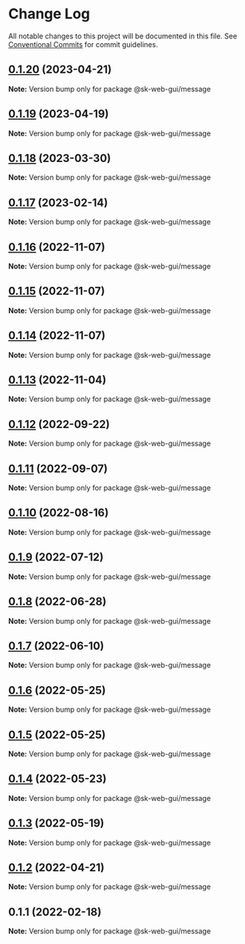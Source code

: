 # Change Log

All notable changes to this project will be documented in this file.
See [Conventional Commits](https://conventionalcommits.org) for commit guidelines.

## [0.1.20](https://github.com/Sundsvallskommun/web-shared-components/compare/@sk-web-gui/message@0.1.19...@sk-web-gui/message@0.1.20) (2023-04-21)

**Note:** Version bump only for package @sk-web-gui/message

## [0.1.19](https://github.com/Sundsvallskommun/web-shared-components/compare/@sk-web-gui/message@0.1.18...@sk-web-gui/message@0.1.19) (2023-04-19)

**Note:** Version bump only for package @sk-web-gui/message

## [0.1.18](https://github.com/Sundsvallskommun/web-shared-components/compare/@sk-web-gui/message@0.1.17...@sk-web-gui/message@0.1.18) (2023-03-30)

**Note:** Version bump only for package @sk-web-gui/message

## [0.1.17](https://github.com/Sundsvallskommun/web-shared-components/compare/@sk-web-gui/message@0.1.16...@sk-web-gui/message@0.1.17) (2023-02-14)

**Note:** Version bump only for package @sk-web-gui/message

## [0.1.16](https://github.com/Sundsvallskommun/web-shared-components/compare/@sk-web-gui/message@0.1.15...@sk-web-gui/message@0.1.16) (2022-11-07)

**Note:** Version bump only for package @sk-web-gui/message

## [0.1.15](https://github.com/Sundsvallskommun/web-shared-components/compare/@sk-web-gui/message@0.1.14...@sk-web-gui/message@0.1.15) (2022-11-07)

**Note:** Version bump only for package @sk-web-gui/message

## [0.1.14](https://github.com/Sundsvallskommun/web-shared-components/compare/@sk-web-gui/message@0.1.13...@sk-web-gui/message@0.1.14) (2022-11-07)

**Note:** Version bump only for package @sk-web-gui/message

## [0.1.13](https://github.com/Sundsvallskommun/web-shared-components/compare/@sk-web-gui/message@0.1.12...@sk-web-gui/message@0.1.13) (2022-11-04)

**Note:** Version bump only for package @sk-web-gui/message

## [0.1.12](https://github.com/Sundsvallskommun/web-shared-components/compare/@sk-web-gui/message@0.1.11...@sk-web-gui/message@0.1.12) (2022-09-22)

**Note:** Version bump only for package @sk-web-gui/message

## [0.1.11](https://github.com/Sundsvallskommun/web-shared-components/compare/@sk-web-gui/message@0.1.10...@sk-web-gui/message@0.1.11) (2022-09-07)

**Note:** Version bump only for package @sk-web-gui/message

## [0.1.10](https://github.com/Sundsvallskommun/web-shared-components/compare/@sk-web-gui/message@0.1.9...@sk-web-gui/message@0.1.10) (2022-08-16)

**Note:** Version bump only for package @sk-web-gui/message

## [0.1.9](https://github.com/Sundsvallskommun/web-shared-components/compare/@sk-web-gui/message@0.1.8...@sk-web-gui/message@0.1.9) (2022-07-12)

**Note:** Version bump only for package @sk-web-gui/message

## [0.1.8](https://github.com/Sundsvallskommun/web-shared-components/compare/@sk-web-gui/message@0.1.7...@sk-web-gui/message@0.1.8) (2022-06-28)

**Note:** Version bump only for package @sk-web-gui/message

## [0.1.7](https://github.com/Sundsvallskommun/web-shared-components/compare/@sk-web-gui/message@0.1.6...@sk-web-gui/message@0.1.7) (2022-06-10)

**Note:** Version bump only for package @sk-web-gui/message

## [0.1.6](https://github.com/Sundsvallskommun/web-shared-components/compare/@sk-web-gui/message@0.1.5...@sk-web-gui/message@0.1.6) (2022-05-25)

**Note:** Version bump only for package @sk-web-gui/message

## [0.1.5](https://github.com/Sundsvallskommun/web-shared-components/compare/@sk-web-gui/message@0.1.4...@sk-web-gui/message@0.1.5) (2022-05-25)

**Note:** Version bump only for package @sk-web-gui/message

## [0.1.4](https://github.com/Sundsvallskommun/web-shared-components/compare/@sk-web-gui/message@0.1.3...@sk-web-gui/message@0.1.4) (2022-05-23)

**Note:** Version bump only for package @sk-web-gui/message

## [0.1.3](https://github.com/Sundsvallskommun/web-shared-components/compare/@sk-web-gui/message@0.1.2...@sk-web-gui/message@0.1.3) (2022-05-19)

**Note:** Version bump only for package @sk-web-gui/message

## [0.1.2](https://github.com/Sundsvallskommun/web-shared-components/compare/@sk-web-gui/message@0.1.1...@sk-web-gui/message@0.1.2) (2022-04-21)

**Note:** Version bump only for package @sk-web-gui/message

## 0.1.1 (2022-02-18)

**Note:** Version bump only for package @sk-web-gui/message
